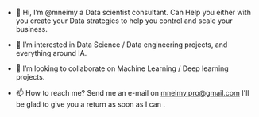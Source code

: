 - 👋 Hi, I’m @mneimy a Data scientist consultant. Can Help you either with you create your Data strategies to help you control and scale your business.
  
- 👀 I’m interested in Data Science / Data engineering projects, and everything around IA.  


- 💞️ I’m looking to collaborate on Machine Learning / Deep learning projects.
- 📫 How to reach me? Send me an e-mail on mneimy.pro@gmail.com I'll be glad to give you a return as soon as I can . 
<!---
mneimy/mneimy is a ✨ special ✨ repository because its `README.md` (this file) appears on your GitHub profile.
You can click the Preview link to take a look at your changes.
--->
